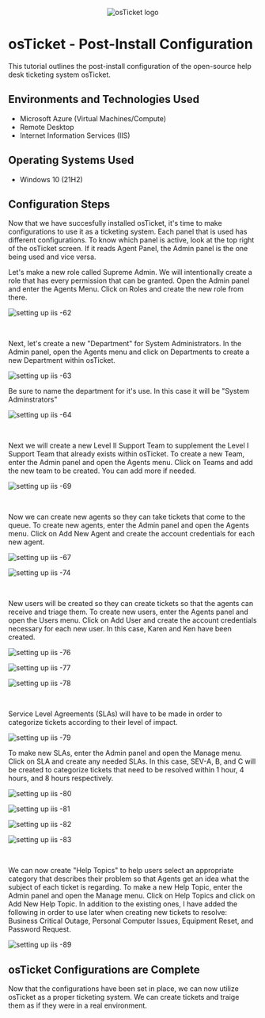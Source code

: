<p align="center">
<img src="https://i.imgur.com/Clzj7Xs.png" alt="osTicket logo"/>
</p>

<h1>osTicket - Post-Install Configuration</h1>
This tutorial outlines the post-install configuration of the open-source help desk ticketing system osTicket.<br />


<h2>Environments and Technologies Used</h2>

- Microsoft Azure (Virtual Machines/Compute)
- Remote Desktop
- Internet Information Services (IIS)

<h2>Operating Systems Used </h2>

- Windows 10</b> (21H2)

<h2>Configuration Steps</h2>

<p>
Now that we have succesfully installed osTicket, it's time to make configurations to use it as a ticketing system. Each panel that is used has different configurations. To know which panel is active, look at the top right of the osTicket screen. If it reads Agent Panel, the Admin panel is the one being used and vice versa.

Let's make a new role called Supreme Admin. We will intentionally create a role that has every permission that can be granted. Open the Admin panel and enter the Agents Menu. Click on Roles and create the new role from there.
</p>

![setting up iis -62](https://github.com/Jacob-Oq/post-install-config/assets/150084528/166abd70-d2dc-4855-92cf-81fd5668b9e0)

<br />

<p>
Next, let's create a new "Department" for System Administrators. In the Admin panel, open the Agents menu and click on Departments to create a new Department within osTicket.
</p>

![setting up iis -63](https://github.com/Jacob-Oq/post-install-config/assets/150084528/dfb7f11e-2b06-4129-9621-4b8b55875dd7)

<p>Be sure to name the department for it's use. In this case it will be "System Adminstrators"</p>

![setting up iis -64](https://github.com/Jacob-Oq/post-install-config/assets/150084528/4b24f595-b258-4f50-9ed6-b1685834ab81)


<br />
<p>
Next we will create a new Level II Support Team to supplement the Level I Support Team that already exists within osTicket. To create a new Team, enter the Admin panel and open the Agents menu. Click on Teams and add the new team to be created. You can add more if needed.
</p>

![setting up iis -69](https://github.com/Jacob-Oq/post-install-config/assets/150084528/b4720acc-f5e5-4727-adc8-32865921c9ed)


<br />

<p>Now we can create new agents so they can take tickets that come to the queue. To create new agents, enter the Admin panel and open the Agents menu. Click on Add New Agent and create the account credentials for each new agent.</p>

![setting up iis -67](https://github.com/Jacob-Oq/post-install-config/assets/150084528/c8cdd122-a57b-4bd3-8520-b0a4ac297bbc)

![setting up iis -74](https://github.com/Jacob-Oq/post-install-config/assets/150084528/6671ff81-00b9-428e-b8ab-29ec04897003)


<br />
<p>New users will be created so they can create tickets so that the agents can receive and triage them. To create new users, enter the Agents panel and open the Users menu. Click on Add User and create the account credentials necessary for each new user. In this case, Karen and Ken have been created. </p>

![setting up iis -76](https://github.com/Jacob-Oq/post-install-config/assets/150084528/8a040f7b-2f03-495e-88b5-e0857efc9ca3)

![setting up iis -77](https://github.com/Jacob-Oq/post-install-config/assets/150084528/7b3ffaf0-1b34-47b4-843a-412612d72702)

![setting up iis -78](https://github.com/Jacob-Oq/post-install-config/assets/150084528/2e791a76-3246-4376-9757-86f70430e6bf)


<br />

<p>Service Level Agreements (SLAs) will have to be made in order to categorize tickets according to their level of impact.</p>

![setting up iis -79](https://github.com/Jacob-Oq/post-install-config/assets/150084528/277da10d-a03d-4866-a450-24ed8b340a6c)

  
<p>To make new SLAs, enter the Admin panel and open the Manage menu. Click on SLA and create any needed SLAs. In this case, SEV-A, B, and C will be created to categorize tickets that need to be resolved within 1 hour, 4 hours, and 8 hours respectively. </p>

![setting up iis -80](https://github.com/Jacob-Oq/post-install-config/assets/150084528/083bf983-ba26-46e8-b9eb-53c185b88a96)

![setting up iis -81](https://github.com/Jacob-Oq/post-install-config/assets/150084528/16e13990-641a-4e31-89f4-8b418941ec7d)

![setting up iis -82](https://github.com/Jacob-Oq/post-install-config/assets/150084528/840c1529-6b1b-4637-809e-5f20ac986e56)


![setting up iis -83](https://github.com/Jacob-Oq/post-install-config/assets/150084528/2d844a10-88a4-466a-9dee-2fd3fef61e27)


<br />
<p>We can now create "Help Topics" to help users select an appropriate category that describes their problem so that Agents get an idea what the subject of each ticket is regarding. To make a new Help Topic, enter the Admin panel and open the Manage menu. Click on Help Topics and click on Add New Help Topic. In addition to the existing ones, I have added the following in order to use later when creating new tickets to resolve: Business Critical Outage, Personal Computer Issues, Equipment Reset, and Password Request. </p>

![setting up iis -89](https://github.com/Jacob-Oq/post-install-config/assets/150084528/34abdc7c-9470-4c3f-aca3-d58afe6a6170)


<h2>osTicket Configurations are Complete </h2>

<p>Now that the configurations have been set in place, we can now utilize osTicket as a proper ticketing system. We can create tickets and traige them as if they were in a real environment.</p>



